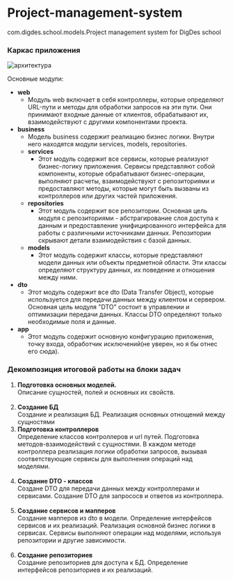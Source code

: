 # Project-management-system

com.digdes.school.models.Project management system for DigDes school

### **Каркас приложения**

![архитектура](https://github.com/PowerSV/DD-Project-management-system/assets/70894873/8ff52721-acbe-40f8-93c8-d2cccf3f061f)

Основные модули:

* **web**
    * Модуль web включает в себя контроллеры, которые определяют URL-пути
      и методы для обработки запросов на эти пути. Они принимают входные данные от клиентов,
      обрабатывают их, взаимодействуют с другими компонентами проекта.
* **business**
    * Модель business содержит реалиацию бизнес логики. Внутри него находятся модули services, models, repositories.
    * **services**
        * Этот модуль содержит все сервисы, которые реализуют бизнес-логику приложения. Сервисы представляют собой
          компоненты,
          которые обрабатывают бизнес-операции, выполняют расчеты, взаимодействуют с репозиториями
          и предоставляют методы, которые могут быть вызваны из контроллеров или других частей приложения.
    * **repositories**
        * Этот модуль содержит все репозитории. Основная цель модуля с репозиториями - абстрагирование
          слоя доступа к данным и предоставление унифицированного интерфейса для работы с различными
          источниками данных. Репозитории скрывают детали взаимодействия с базой данных.
    * **models**
        * Этот модуль содержит классы, которые представляют модели данных или объекты предметной области.
          Эти классы определяют структуру данных, их поведение и отношения между ними.
* **dto**
    * Этот модуль содержит все dto (Data Transfer Object), которые используется для передачи данных между клиентом и
      сервером.
      Основная цель модуля "DTO" состоит в управлении и оптимизации передачи данных. Классы DTO определяют только
      необходимые поля и данные.
* **app**
    * Этот модуль содержит основную конфигурацию приложения, точку входа, обработчик исключений(не уверен, но я бы отнес
      его сюда).

### Декомпозиция итоговой работы на блоки задач

1. **Подготовка основных моделей.**\
   Описание сущностей, полей и основных их свойств.
   <br/><br/>
2. **Создание БД**\
   Создание и реализация БД. Реализация основных отнощений между сущностями
3. **Подготовка контроллеров**\
   Определение классов контроллеров и url путей. Подготовка методов-взаимодействий с сущностями.
   В каждом методе контроллера реализация логики обработки запросов, вызывая соответствующие сервисы для
   выполнения операций над моделями.
   <br/><br/>
4. **Создание DTO - классов**\
   Создане DTO для передачи данных между контроллерами и сервисами. Создание DTO для запрососв и ответов из контроллера.
   <br/><br/>
5. **Создание сервисов и мапперов**\
   Создание мапперов из dto в модели. Определение интерфейсов сервисов и их реализаций.
   Реализация основной бизнес логики в сервисах. Сервисы выполняют операции
   над моделями, используя репозитории и другие зависимости.
   <br/><br/>
6. **Создание репозиториев**\
   Создание репозиториев для доступа к БД. Определение интерфейсов репозиториев и их реализаций.
   <br/><br/>



